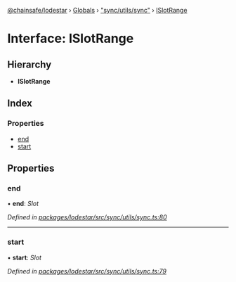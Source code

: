[@chainsafe/lodestar](../README.md) › [Globals](../globals.md) › ["sync/utils/sync"](../modules/_sync_utils_sync_.md) › [ISlotRange](_sync_utils_sync_.islotrange.md)

# Interface: ISlotRange

## Hierarchy

* **ISlotRange**

## Index

### Properties

* [end](_sync_utils_sync_.islotrange.md#end)
* [start](_sync_utils_sync_.islotrange.md#start)

## Properties

###  end

• **end**: *Slot*

*Defined in [packages/lodestar/src/sync/utils/sync.ts:80](https://github.com/ChainSafe/lodestar/blob/c806550/packages/lodestar/src/sync/utils/sync.ts#L80)*

___

###  start

• **start**: *Slot*

*Defined in [packages/lodestar/src/sync/utils/sync.ts:79](https://github.com/ChainSafe/lodestar/blob/c806550/packages/lodestar/src/sync/utils/sync.ts#L79)*
